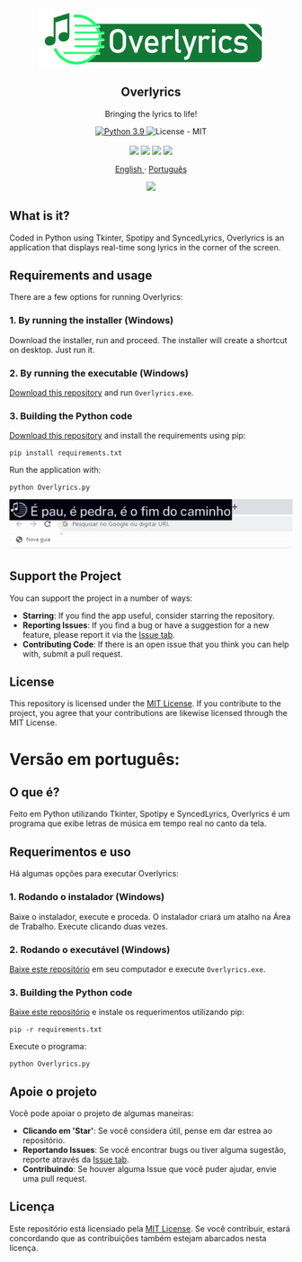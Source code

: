 <p align="center">
 <img width="400px" src="Logos/main-logo.png" align="center" alt="GitHub Readme Stats" />
 <h2 align="center">Overlyrics</h2>
 <p align="center">Bringing the lyrics to life!</p>
</p>
  <p align="center">
    <a href="https://www.python.org">
      <img alt="Python 3.9" src="https://img.shields.io/badge/Python-3.9-3776AB.svg?style=flat&logo=python&logoColor=white" />
    </a>
    <a>
      <img alt="License - MIT" src="https://img.shields.io/badge/License-MIT-yellow.svg" />
    </a>
    <br />
    <br />
    <a>
      <img src="https://img.shields.io/badge/Spotify-1ED760?&style=for-the-badge&logo=spotify&logoColor=white"/>
    </a>
    <a>
      <img src="https://img.shields.io/badge/Python-FFD43B?style=for-the-badge&logo=python&logoColor=blue"/>
    </a>
    <a>
      <img src="https://img.shields.io/badge/Unsplash-000000?style=for-the-badge&logo=Unsplash&logoColor=white"/>
    </a>
    <a>
      <img src="https://img.shields.io/badge/GitHub%20Pages-222222?style=for-the-badge&logo=GitHub%20Pages&logoColor=white"/>
    </a>
  <p align="center">
    <a href="readme.md">English </a>
    ·
    <a href="#versão-em-português">Português</a>
  </p>
 <p align="center">
   <a>
      <img src="examples/gif-presentation.gif"/>
    </a>
  </p>


## What is it?
Coded in Python using Tkinter, Spotipy and SyncedLyrics, Overlyrics is an application that displays real-time song lyrics in the corner of the screen. 

## Requirements and usage
There are a few options for running Overlyrics:

### 1. By running the installer (Windows)
Download the installer, run and proceed. The installer will create a shortcut on desktop. Just run it.

### 2. By running the executable (Windows)
[Download this repository]() and run `Overlyrics.exe`.

### 3. Building the Python code
[Download this repository]() and install the requirements using pip:

``` 
pip install requirements.txt
```

Run the application with:
``` 
python Overlyrics.py
```

<p align="center">
 <a>
    <img src="examples/gif-presentation2.gif"/>
  </a>
</p>

## Support the Project

You can support the project in a number of ways:
* __Starring__: If you find the app useful, consider starring the repository.
* __Reporting Issues__: If you find a bug or have a suggestion for a new feature, 
  please report it via the [Issue tab](https://github.com/CezarGab/Overlyrics/issues).
* __Contributing Code__: If there is an open issue that you think you can help with, 
  submit a pull request.
  

## License
This repository is licensed under the [MIT License](https://github.com/CezarGab/Overlyrics/blob/main/LICENSE). If you contribute
to the project, you agree that your contributions are likewise licensed through
the MIT License. 


# Versão em português:
## O que é?
Feito em Python utilizando Tkinter, Spotipy e SyncedLyrics, Overlyrics é um programa que exibe letras de música em tempo real no canto da tela. 

## Requerimentos e uso
Há algumas opções para executar Overlyrics:

### 1. Rodando o instalador (Windows)
Baixe o instalador, execute e proceda. O instalador criará um atalho na Área de Trabalho. Execute clicando duas vezes.

### 2. Rodando o executável (Windows)
[Baixe este repositório]() em seu computador e execute `Overlyrics.exe`.

### 3. Building the Python code
[Baixe este repositório]() e instale os requerimentos utilizando pip:

``` 
pip -r requirements.txt
```

Execute o programa:
``` 
python Overlyrics.py
```

## Apoie o projeto

Você pode apoiar o projeto de algumas maneiras:
* __Clicando em 'Star'__: Se você considera útil, pense em dar estrea ao repositório.
* __Reportando Issues__: Se você encontrar bugs ou tiver alguma sugestão, 
  reporte através da [Issue tab](https://github.com/CezarGab/Overlyrics/issues).
* __Contribuindo__: Se houver alguma Issue que você puder ajudar, 
  envie uma pull request.
  

## Licença
Este repositório está licensiado pela [MIT License](https://github.com/CezarGab/Overlyrics/blob/main/LICENSE). Se você contribuir, estará concordando que as contribuições também estejam abarcados nesta licença.

